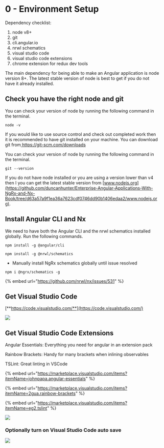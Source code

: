 # 0 - Environment Setup

Dependency checklist:

1. node v8+
2. git
3. cli.angular.io
4. nrwl schematics
5. visual studio code
6. visual studio code extensions
7. chrome extension for redux dev tools

The main dependency for being able to make an Angular application is node version 8+. The latest stable version of node is best to get if you do not have it already installed.

## Check you have the right node and git

You can check your version of node by running the following command in the terminal.

```text
node -v
```

If you would like to use source control and check out completed work then it is recommended to have git installed on your machine. You can download git from[ https://git-scm.com/downloads ](https://git-scm.com/downloads%20)

You can check your version of node by running the following command in the terminal.

```text
git --version
```

If you do not have node installed or you are using a version lower than v4 then I you can get the latest stable version from [www.nodejs.org](https://github.com/duncanhunter/Enterprise-Angular-Applications-With-NgRx-and-Nx-Book/tree/d63a57a9f1ea36a7623cdf0746dd90b1406edaa2/www.nodejs.org).

## Install Angular CLI and Nx

We need to have both the Angular CLI and the nrwl schematics installed globally. Run the following commands.

```text
npm install -g @angular/cli
```

```text
npm install -g @nrwl/schematics
```

* Manually install NgRx schematics globally until issue resolved

```text
npm i @ngrx/schematics -g
```

{% embed url="https://github.com/nrwl/nx/issues/531" %}

## **Get Visual Studio Code**  

[**https://code.visualstudio.com/**](https://code.visualstudio.com/)

![](.gitbook/assets/vscode.png)

## Get **Visual Studio Code**  Extensions

Angular Essentials: Everything you need for angular in an extension pack

Rainbow Brackets: Handy for many brackets when inlining observables

TSLint: Great linting in VSCode

{% embed url="https://marketplace.visualstudio.com/items?itemName=johnpapa.angular-essentials" %}

{% embed url="https://marketplace.visualstudio.com/items?itemName=2gua.rainbow-brackets" %}

{% embed url="https://marketplace.visualstudio.com/items?itemName=eg2.tslint" %}



![](.gitbook/assets/2016-11-09_17-02-23.png)

### Optionally turn on **Visual Studio Code  auto save**

![](.gitbook/assets/2017-07-25_21-00-24.jpg)



